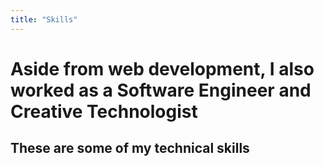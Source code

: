 ```yaml
---
title: "Skills"
---
```


<h1>Aside from web development, I also worked as a Software Engineer and Creative Technologist</h1>

<h2>These are some of my technical skills</h2>
